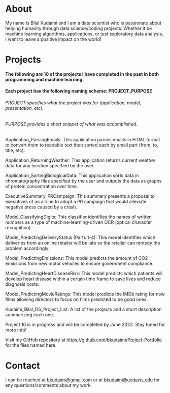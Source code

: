 # About

My name is Bilal Kudaimi and I am a data scientist who is passionate about helping humanity through data science/coding projects. Whether it be machine learning algorithms, applications, or just exploratory data analysis, I want to leave a positive impact on the world! 

# Projects

#### The following are 10 of the projects I have completed in the past in both programming and machine learning.

#### Each project has the following naming scheme: PROJECT_PURPOSE
###### PROJECT specifies what the project was for (application, model, presentation, etc). 
###### PURPOSE provides a short snippet of what was accomplished.

Application_ParsingEmails: This application parses emails in HTML format to convert them to readable text then sorted each by email part (from, to, title, etc).

Application_ReturningWeather: This application returns current weather data for any location specified by the user.

Application_SortingBiologicalData: This application sorts data in chromatography files specified by the user and outputs the data as graphs of protein concentration over time.

ExecutiveSummary_PRCampaign: This summary presents a proposal to executives of an airline to adopt a PR campaign that would alleviate negative press caused by a crash.

Model_ClassifyingDigits: This classifier identifies the names of written numbers as a type of machine-learning-driven OCR (optical character recognition).

Model_PredictingDeliveryStatus (Parts 1-4):  This model identifies which deliveries from an online retailer will be late so the retailer can remedy the problem accordingly.
 
Model_PredictingEmissions: This model predicts the amount of CO2 emissions from new motor vehicles to ensure government compliance.

Model_PredictingHeartDiseaseRisk: This model predicts which patients will develop heart disease within a certain time frame to save lives and reduce diagnosis costs.

Model_PredictingMovieRatings: This model predicts the IMDb rating for new films allowing directors to focus on films predicted to be good ones.

Kudaimi_Bilal_DS_Project_List: A list of the projects and a short description summarizing each one.

Project 10 is in progress and will be completed by June 2022. Stay tuned for more info!

Visit my GitHub repository at https://github.com/bkudaimi/Project-Portfolio for the files named here.

# Contact

I can be reached at bkudaimi@gmail.com or at bkudaimi@ucdavis.edu for any questions/comments about my work.
